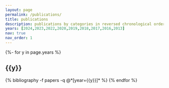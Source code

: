 ```yaml
---
layout: page
permalink: /publications/
title: publications
description: publications by categories in reversed chronological order. generated by jekyll-scholar.
years: [2024,2023,2022,2020,2019,2018,2017,2016,2013]
nav: true
nav_order: 1
---
```

<!-- _pages/publications.md -->
<div class="publications">

{%- for y in page.years %}
  <h2 class="year">{{y}}</h2>
  {% bibliography -f papers -q @*[year={{y}}]* %}
{% endfor %}

</div>
